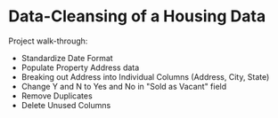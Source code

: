 # Data-Cleansing of a Housing Data


Project walk-through:

- Standardize Date Format
- Populate Property Address data
- Breaking out Address into Individual Columns (Address, City, State)
- Change Y and N to Yes and No in "Sold as Vacant" field
- Remove Duplicates
- Delete Unused Columns

